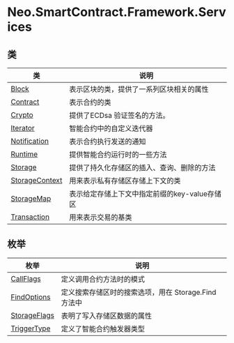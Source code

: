 # Neo.SmartContract.Framework.Services

## 类

| 类                                                           | 说明                                          |
| ------------------------------------------------------------ | --------------------------------------------- |
| [Block](Neo.SmartContract.Framework.Services/Block.md)       | 表示区块的类，提供了一系列区块相关的属性      |
| [Contract](Neo.SmartContract.Framework.Services/Contract.md) | 表示合约的类                                  |
| [Crypto](Neo.SmartContract.Framework.Services/Crypto.md)     | 提供了ECDsa 验证签名的方法。                  |
| [Iterator](Neo.SmartContract.Framework.Services/Iterator.md) | 智能合约中的自定义迭代器                      |
| [Notification](Neo.SmartContract.Framework.Services/Notification.md) | 表示合约执行发送的通知                        |
| [Runtime](Neo.SmartContract.Framework.Services/Runtime.md)   | 提供智能合约运行时的一些方法                  |
| [Storage](Neo.SmartContract.Framework.Services/Storage.md)   | 提供了持久化存储区的插入、查询、删除的方法    |
| [StorageContext](Neo.SmartContract.Framework.Services/StorageContext.md) | 用来表示私有存储区存储上下文的类              |
| [StorageMap](Neo.SmartContract.Framework.Services/StorageMap.md) | 表示给定存储上下文中指定前缀的key-value存储区 |
| [Transaction](Neo.SmartContract.Framework.Services/Transaction.md) | 用来表示交易的基类                            |

## 枚举

| 枚举                                                         | 说明                                                 |
| ------------------------------------------------------------ | ---------------------------------------------------- |
| [CallFlags](Neo.SmartContract.Framework.Service/CallFlags.md) | 定义调用合约方法时的模式                             |
| [FindOptions](Neo.SmartContract.Framework.Service/FindOptions.md) | 定义搜索存储区时的搜索选项，用在 Storage.Find 方法中 |
| [StorageFlags](Neo.SmartContract.Framework.Service/StorageFlags.md) | 表明了写入存储区数据的属性                           |
| [TriggerType](Neo.SmartContract.Framework.Service/TriggerType.md) | 定义了智能合约触发器类型                             |

